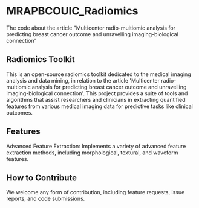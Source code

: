# MRAPBCOUIC_Radiomics
The code about the article "Multicenter radio-multiomic analysis for predicting breast cancer outcome and unravelling imaging-biological connection"

## Radiomics Toolkit

This is an open-source radiomics toolkit dedicated to the medical imaging analysis and data mining, in relation to the article 'Multicenter radio-multiomic analysis for predicting breast cancer outcome and unravelling imaging-biological connection'. This project provides a suite of tools and algorithms that assist researchers and clinicians in extracting quantified features from various medical imaging data for predictive tasks like clinical outcomes. 

## Features

Advanced Feature Extraction: Implements a variety of advanced feature extraction methods, including morphological, textural, and waveform features.

## How to Contribute

We welcome any form of contribution, including feature requests, issue reports, and code submissions.
